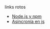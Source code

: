 links rotos


- [Node.js y npm](https://www.js-y-npm)
- [Asíncronía en js](https://nejando-la-asincronia-en-javascript/)





